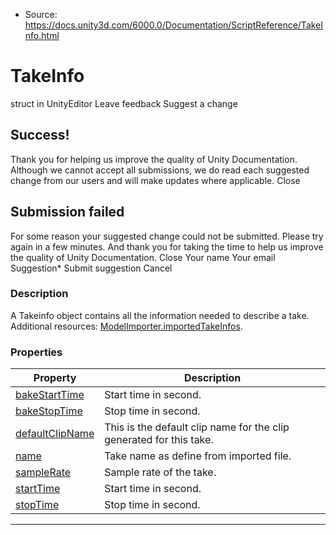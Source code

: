 * Source: https://docs.unity3d.com/6000.0/Documentation/ScriptReference/TakeInfo.html

# TakeInfo
struct in UnityEditor
Leave feedback
Suggest a change
## Success!
Thank you for helping us improve the quality of Unity Documentation. Although we cannot accept all submissions, we do read each suggested change from our users and will make updates where applicable.
Close
## Submission failed
For some reason your suggested change could not be submitted. Please <a>try again</a> in a few minutes. And thank you for taking the time to help us improve the quality of Unity Documentation.
Close
Your name Your email Suggestion* Submit suggestion
Cancel
### Description
A Takeinfo object contains all the information needed to describe a take.
Additional resources: [ModelImporter.importedTakeInfos](https://docs.unity3d.com/6000.0/Documentation/ScriptReference/ModelImporter-importedTakeInfos.html).
### Properties
Property | Description  
---|---  
[bakeStartTime](https://docs.unity3d.com/6000.0/Documentation/ScriptReference/TakeInfo-bakeStartTime.html) | Start time in second.  
[bakeStopTime](https://docs.unity3d.com/6000.0/Documentation/ScriptReference/TakeInfo-bakeStopTime.html) | Stop time in second.  
[defaultClipName](https://docs.unity3d.com/6000.0/Documentation/ScriptReference/TakeInfo-defaultClipName.html) | This is the default clip name for the clip generated for this take.  
[name](https://docs.unity3d.com/6000.0/Documentation/ScriptReference/TakeInfo-name.html) | Take name as define from imported file.  
[sampleRate](https://docs.unity3d.com/6000.0/Documentation/ScriptReference/TakeInfo-sampleRate.html) | Sample rate of the take.  
[startTime](https://docs.unity3d.com/6000.0/Documentation/ScriptReference/TakeInfo-startTime.html) | Start time in second.  
[stopTime](https://docs.unity3d.com/6000.0/Documentation/ScriptReference/TakeInfo-stopTime.html) | Stop time in second.  
* * *
